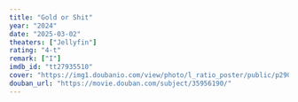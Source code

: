 ```yaml
---
title: "Gold or Shit"
year: "2024"
date: "2025-03-02"
theaters: ["Jellyfin"]
rating: "4-t"
remark: ["I"]
imdb_id: "tt27935510"
cover: "https://img1.doubanio.com/view/photo/l_ratio_poster/public/p2907440658.jpg"
douban_url: "https://movie.douban.com/subject/35956190/"
---
```

